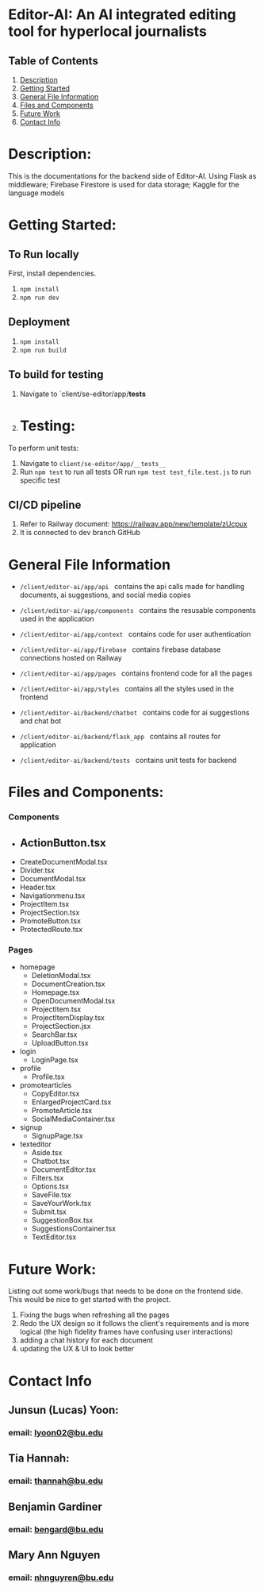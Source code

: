 # Editor-AI: An AI integrated editing tool for hyperlocal journalists


## Table of Contents
1. [Description](#description)
2. [Getting Started](#getting-started)
3. [General File Information](#general-file-information)
4. [Files and Components](#files-and-components)
6. [Future Work](#future-work)
7. [Contact Info](#contact-info)

# Description:
This is the documentations for the backend side of Editor-AI.
Using Flask as middleware; Firebase Firestore is used for data storage; Kaggle for the language models

# Getting Started:

## To Run locally
First, install dependencies.
1. `npm install`
2. `npm run dev`

## Deployment
1. `npm install`
2. `npm run build`

## To build for testing
1. Navigate to `client/se-editor/app/__tests__

2. # Testing:
To perform unit tests:
1. Navigate to `client/se-editor/app/__tests__`
1. Run `npm test` to run all tests OR run `npm test test_file.test.js` to run specific test

## CI/CD pipeline
1. Refer to Railway document: https://railway.app/new/template/zUcpux
1. It is connected to dev branch GitHub

# General File Information

- ```/client/editor-ai/app/api ``` contains the api calls made for handling documents, ai suggestions, and social media copies
  
- ```/client/editor-ai/app/components ``` contains the resusable components used in the application
  
- ```/client/editor-ai/app/context ``` contains code for user authentication
  
- ```/client/editor-ai/app/firebase ``` contains firebase database connections hosted on Railway
  
- ```/client/editor-ai/app/pages ``` contains frontend code for all the pages
  
- ```/client/editor-ai/app/styles ``` contains all the styles used in the frontend
  
- ```/client/editor-ai/backend/chatbot ``` contains code for ai suggestions and chat bot
  
- ```/client/editor-ai/backend/flask_app ``` contains all routes for application
  
- ```/client/editor-ai/backend/tests ``` contains unit tests for backend

# Files and Components:

### Components
  - ActionButton.tsx
      - 
  - CreateDocumentModal.tsx
  - Divider.tsx
  - DocumentModal.tsx
  - Header.tsx
  - Navigationmenu.tsx
  - ProjectItem.tsx
  - ProjectSection.tsx
  - PromoteButton.tsx
  - ProtectedRoute.tsx

### Pages
  - homepage
    - DeletionModal.tsx
    - DocumentCreation.tsx
    - Homepage.tsx
    - OpenDocumentModal.tsx
    - ProjectItem.tsx
    - ProjectItemDisplay.tsx
    - ProjectSection.jsx
    - SearchBar.tsx
    - UploadButton.tsx 
  - login
    - LoginPage.tsx 
  - profile
    - Profile.tsx 
  - promotearticles
    - CopyEditor.tsx
    - EnlargedProjectCard.tsx
    - PromoteArticle.tsx
    - SocialMediaContainer.tsx
  - signup
    - SignupPage.tsx
  - texteditor
    - Aside.tsx
    - Chatbot.tsx
    - DocumentEditor.tsx
    - Filters.tsx
    - Options.tsx
    - SaveFile.tsx
    - SaveYourWork.tsx
    - Submit.tsx
    - SuggestionBox.tsx
    - SuggestionsContainer.tsx
    - TextEditor.tsx
      


# Future Work:
Listing out some work/bugs that needs to be done on the frontend side. This would be nice to get started with the project.
1. Fixing the bugs when refreshing all the pages
2. Redo the UX design so it follows the client's requirements and is more logical (the high fidelity frames have confusing user interactions)
3. adding a chat history for each document
4. updating the UX & UI to look better


# Contact Info
## Junsun (Lucas) Yoon:
### email: lyoon02@bu.edu

## Tia Hannah:
### email: thannah@bu.edu

## Benjamin Gardiner 
### email: bengard@bu.edu

## Mary Ann Nguyen
### email: nhnguyren@bu.edu
